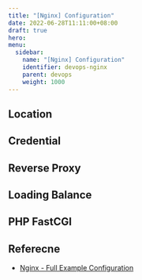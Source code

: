 ```yaml
---
title: "[Nginx] Configuration"
date: 2022-06-28T11:11:00+08:00
draft: true
hero: 
menu:
  sidebar:
    name: "[Nginx] Configuration"
    identifier: devops-nginx
    parent: devops
    weight: 1000
---
```

## Location 
## Credential
## Reverse Proxy
## Loading Balance
## PHP FastCGI
## Referecne
- [Nginx - Full Example Configuration](https://www.nginx.com/resources/wiki/start/topics/examples/full/)
